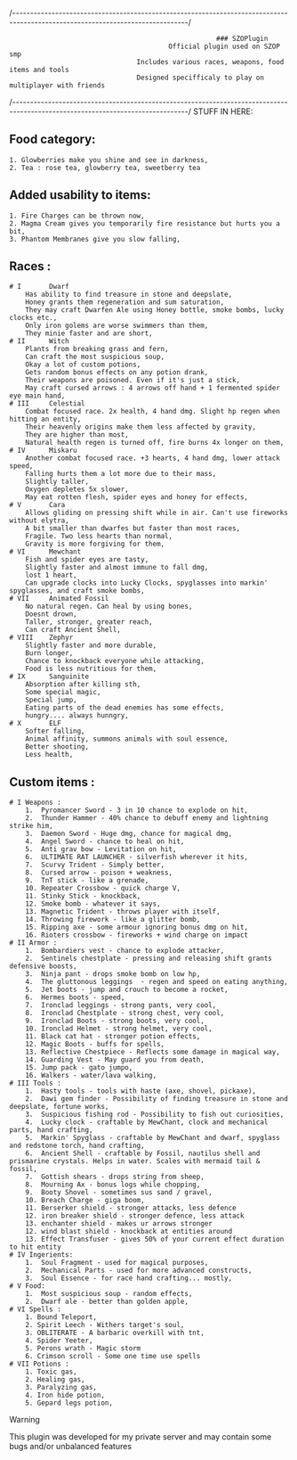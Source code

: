 /-------------------------------------------------------------------------------------------------------------------------------/
                            
                                                        ### SZOPlugin
                                            Official plugin used on SZOP smp
                                    Includes various races, weapons, food items and tools
                                    Designed specifficaly to play on multiplayer with friends

/-------------------------------------------------------------------------------------------------------------------------------/
STUFF IN HERE:

 ## Food category:
    1. Glowberries make you shine and see in darkness,
    2. Tea : rose tea, glowberry tea, sweetberry tea

 ## Added usability to items:
    1. Fire Charges can be thrown now,
    2. Magma Cream gives you temporarily fire resistance but hurts you a bit,
    3. Phantom Membranes give you slow falling,

 ## Races :
    # I       Dwarf
        Has ability to find treasure in stone and deepslate,
        Honey grants them regeneration and sum saturation,
        They may craft Dwarfen Ale using Honey bottle, smoke bombs, lucky clocks etc.,
        Only iron golems are worse swimmers than them,
        They minie faster and are short,
    # II      Witch
        Plants from breaking grass and fern,
        Can craft the most suspicious soup,
        Okay a lot of custom potions,
        Gets random bonus effects on any potion drank,
        Their weapons are poisoned. Even if it's just a stick,
        May craft cursed arrows : 4 arrows off hand + 1 fermented spider eye main hand,
    # III     Celestial
        Combat focused race. 2x health, 4 hand dmg. Slight hp regen when hitting an entity,
        Their heavenly origins make them less affected by gravity,
        They are higher than most,
        Natural health regen is turned off, fire burns 4x longer on them,
    # IV      Miskaru
        Another combat focused race. +3 hearts, 4 hand dmg, lower attack speed,
        Falling hurts them a lot more due to their mass,
        Slightly taller,
        Oxygen depletes 5x slower,
        May eat rotten flesh, spider eyes and honey for effects,
    # V       Cara
        Allows gliding on pressing shift while in air. Can't use fireworks without elytra,
        A bit smaller than dwarfes but faster than most races,
        Fragile. Two less hearts than normal,
        Gravity is more forgiving for them,
    # VI      Mewchant
        Fish and spider eyes are tasty,
        Slightly faster and almost immune to fall dmg,
        lost 1 heart,
        Can upgrade clocks into Lucky Clocks, spyglasses into markin' spyglasses, and craft smoke bombs,
    # VII     Animated Fossil
        No natural regen. Can heal by using bones,
        Doesnt drown,
        Taller, stronger, greater reach,
        Can craft Ancient Shell,
    # VIII    Zephyr
        Slightly faster and more durable,
        Burn longer,
        Chance to knockback everyone while attacking,
        Food is less nutritious for them,
    # IX      Sanguinite
        Absorption after killing sth,
        Some special magic,
        Special jump,
        Eating parts of the dead enemies has some effects,
        hungry.... always hunngry,
    # X       ELF
        Softer falling,
        Animal affinity, summons animals with soul essence,
        Better shooting,
        Less health,

 ## Custom items :
    # I Weapons :
        1.  Pyromancer Sword - 3 in 10 chance to explode on hit,
        2.  Thunder Hammer - 40% chance to debuff enemy and lightning strike him,
        3.  Daemon Sword - Huge dmg, chance for magical dmg,
        4.  Angel Sword - chance to heal on hit,
        5.  Anti grav bow - Levitation on hit,
        6.  ULTIMATE RAT LAUNCHER - silverfish wherever it hits,
        7.  Scurvy Trident - Simply better,
        8.  Cursed arrow - poison + weakness,
        9.  TnT stick - like a grenade,
        10. Repeater Crossbow - quick charge V,
        11. Stinky Stick - knockback,
        12. Smoke bomb - whatever it says,
        13. Magnetic Trident - throws player with itself,
        14. Throwing firework - like a glitter bomb,
        15. Ripping axe - some armour ignoring bonus dmg on hit,
        16. Rioters crossbow - fireworks + wind charge on impact
    # II Armor :
        1.  Bombardiers vest - chance to explode attacker,
        2.  Sentinels chestplate - pressing and releasing shift grants defensive boosts,
        3.  Ninja pant - drops smoke bomb on low hp,
        4.  The gluttonous leggings  - regen and speed on eating anything,
        5.  Jet boots - jump and crouch to become a rocket,
        6.  Hermes boots - speed,
        7.  Ironclad leggings - strong pants, very cool,
        8.  Ironclad Chestplate - strong chest, very cool,
        9.  Ironclad Boots - strong boots, very cool,
        10. Ironclad Helmet - strong helmet, very cool,
        11. Black cat hat - stronger potion effects,
        12. Magic Boots - buffs for spells,
        13. Reflective Chestpiece - Reflects some damage in magical way,
        14. Guarding Vest - May guard you from death,
        15. Jump pack - gato jumpo,
        16. Walkers - water/lava walking,
    # III Tools :
        1.  Hasty tools - tools with haste (axe, shovel, pickaxe),
        2.  Dawi gem finder - Possibility of finding treasure in stone and deepslate, fortune works,
        3.  Suspicious fishing rod - Possibility to fish out curiosities,
        4.  Lucky clock - craftable by MewChant, clock and mechanical parts, hand crafting,
        5.  Markin' Spyglass - craftable by MewChant and dwarf, spyglass and redstone torch, hand crafting,
        6.  Ancient Shell - craftable by Fossil, nautilus shell and prismarine crystals. Helps in water. Scales with mermaid tail & fossil,
        7.  Gottish shears - drops string from sheep,
        8.  Mourning Ax - bonus logs while chopping,
        9.  Booty Shovel - sometimes sus sand / gravel,
        10. Breach Charge - giga boom,
        11. Berserker shield - stronger attacks, less defence
        12. iron breaker shield - stronger defence, less attack
        13. enchanter shield - makes ur arrows stronger
        12. wind blast shield - knockback at entities around
        13. Effect Transfuser - gives 50% of your current effect duration to hit entity
    # IV Ingerients:
        1.  Soul Fragment - used for magical purposes,
        2.  Mechanical Parts - used for more advanced constructs,
        3.  Soul Essence - for race hand crafting... mostly,
    # V Food:
        1.  Most suspicious soup - random effects,
        2.  Dwarf ale - better than golden apple,
    # VI Spells :
        1. Bound Teleport,
        2. Spirit Leech - Withers target's soul,
        3. OBLITERATE - A barbaric overkill with tnt,
        4. Spider Yeeter,
        5. Perons wrath - Magic storm
        6. Crimson scroll - Some one time use spells
    # VII Potions :
        1. Toxic gas,
        2. Healing gas,
        3. Paralyzing gas,
        4. Iron hide potion,
        5. Gepard legs potion,

> [!WARNING]
> This plugin was developed for my private server and may contain some bugs and/or unbalanced features
